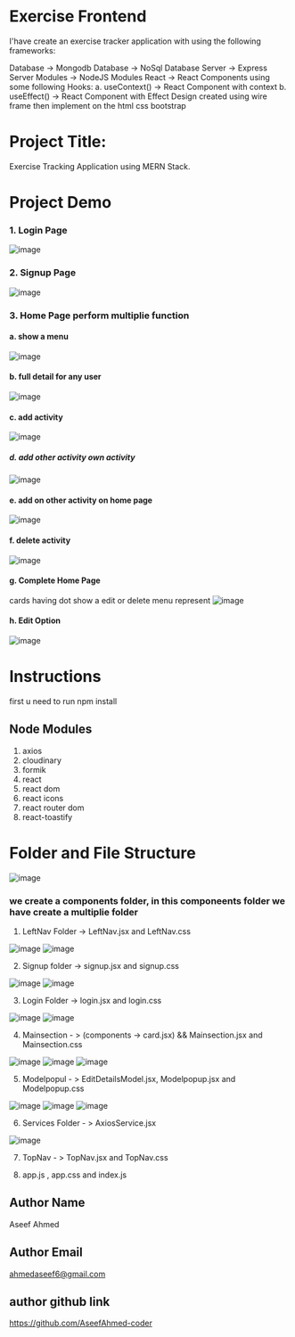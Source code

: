 ﻿# Exercise Frontend
I'have create an exercise tracker application with using the following frameworks:

Database -> Mongodb Database -> NoSql Database
Server -> Express Server
Modules -> NodeJS Modules
React -> React Components using some following Hooks: a. useContext() -> React Component with context b. useEffect() -> React Component with Effect
Design created using wire frame then implement on the html css bootstrap

# Project Title:
Exercise Tracking Application using MERN Stack.
# Project Demo
### 1. Login Page
![image](https://github.com/AseefAhmed-coder/ProjectFrontend/assets/130729918/537beb85-6ba4-4418-bba4-b89a5d6a6e27)

### 2. Signup Page
![image](https://github.com/AseefAhmed-coder/ProjectFrontend/assets/130729918/525c80fe-cd6f-4dba-bb51-10fa69a23055)

### 3. Home Page perform multiplie function
#### a. show a menu
![image](https://github.com/AseefAhmed-coder/ProjectFrontend/assets/130729918/0a50f8d6-0003-4f15-9df8-fbedba38aee8)
#### b. full detail for any user
![image](https://github.com/AseefAhmed-coder/ProjectFrontend/assets/130729918/ffa372b2-af91-4d31-a9ab-39e7a134d6dd)
#### c. add activity
![image](https://github.com/AseefAhmed-coder/ProjectFrontend/assets/130729918/2d355434-4e6a-434c-8d7b-ff65ce59e450)
#####  d. add other activity own activity
![image](https://github.com/AseefAhmed-coder/ProjectFrontend/assets/130729918/4f143330-5d3f-4b2b-926e-7a350d41f95b)
#### e. add on other activity on home page
![image](https://github.com/AseefAhmed-coder/ProjectFrontend/assets/130729918/cd2837ac-0803-4cd9-8c64-ef8e10d2c375)
#### f. delete activity
![image](https://github.com/AseefAhmed-coder/ProjectFrontend/assets/130729918/db18f8eb-fa22-4aca-8fcc-8a6e723d2e69)
#### g. Complete Home Page 
cards having dot show a edit or delete menu represent
![image](https://github.com/AseefAhmed-coder/ProjectFrontend/assets/130729918/6a8b31a2-738e-4d8d-b460-36e4810f9e4b)
#### h. Edit Option
![image](https://github.com/AseefAhmed-coder/ProjectFrontend/assets/130729918/68324846-b7ba-477f-b585-66b9e52a3521)

# Instructions
first u need to run npm install

## Node Modules
1. axios
2. cloudinary
3. formik
4. react
5. react dom
6. react icons
7. react router dom
8. react-toastify


# Folder and File Structure 
![image](https://github.com/AseefAhmed-coder/ProjectFrontend/assets/130729918/0e9c1785-e130-4293-842e-72e86b757001)

### we create a components folder, in this componeents folder we have create a multiplie folder 

1. LeftNav Folder -> LeftNav.jsx and LeftNav.css
  
![image](https://github.com/AseefAhmed-coder/ProjectFrontend/assets/130729918/169ba146-5e7a-4855-96e4-fb91e12d5e7b)
![image](https://github.com/AseefAhmed-coder/ProjectFrontend/assets/130729918/c21c716b-f2eb-4660-a196-1468af715021)

2. Signup folder -> signup.jsx and signup.css

![image](https://github.com/AseefAhmed-coder/ProjectFrontend/assets/130729918/158e6d78-86cd-443d-a50c-38050b3edf98)
![image](https://github.com/AseefAhmed-coder/ProjectFrontend/assets/130729918/dcc1d3fc-9c73-4f84-9b8c-bb7990ac6517)


3. Login Folder -> login.jsx and login.css

![image](https://github.com/AseefAhmed-coder/ProjectFrontend/assets/130729918/df5dae6a-df8e-4823-b4b6-f697a6c5e9fa)
![image](https://github.com/AseefAhmed-coder/ProjectFrontend/assets/130729918/27d5fb59-8330-4654-89d0-4458fe9f9cab)


4. Mainsection - > (components -> card.jsx) && Mainsection.jsx and Mainsection.css

![image](https://github.com/AseefAhmed-coder/ProjectFrontend/assets/130729918/a0676d77-e176-4519-b3bf-f405e1f1c0b9)
![image](https://github.com/AseefAhmed-coder/ProjectFrontend/assets/130729918/90b0727d-e1e2-4858-ae0e-0bcf8a2f485c)
![image](https://github.com/AseefAhmed-coder/ProjectFrontend/assets/130729918/53aca2f3-9707-4472-a169-a7a99eae315b)

5. Modelpopul - > EditDetailsModel.jsx, Modelpopup.jsx and Modelpopup.css

![image](https://github.com/AseefAhmed-coder/ProjectFrontend/assets/130729918/12e01e3e-c2aa-442c-b22d-a406a7e774e3)
![image](https://github.com/AseefAhmed-coder/ProjectFrontend/assets/130729918/f60cd372-dc54-48b5-9665-c9da6e0cbb15)
![image](https://github.com/AseefAhmed-coder/ProjectFrontend/assets/130729918/a666d2e5-5f9c-403b-805a-ad5742635dc6)


6. Services Folder - > AxiosService.jsx

![image](https://github.com/AseefAhmed-coder/ProjectFrontend/assets/130729918/40603469-337c-479f-afd7-6f4a7ad18b8a)

7. TopNav - > TopNav.jsx and TopNav.css

8. app.js , app.css and index.js


## Author Name
Aseef Ahmed

## Author Email
ahmedaseef6@gmail.com

## author github link
https://github.com/AseefAhmed-coder
